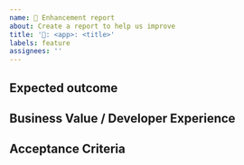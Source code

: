 ```yaml
---
name: 🎁 Enhancement report
about: Create a report to help us improve
title: '🎁: <app>: <title>'
labels: feature
assignees: ''
---
```


## Expected outcome

<!-- Short description -->

## Business Value / Developer Experience

<!-- Should give motivation for prioritization.
 Outcome measurement of delivered value. -->

## Acceptance Criteria

<!-- How to test -->
